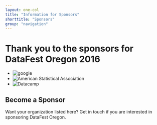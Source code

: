 ```yaml
---
layout: one-col
title: "Information for Sponsors"
shorttitle: "Sponsors"
group: "navigation"
---
```


# Thank you to the sponsors for DataFest Oregon 2016

<ul class = "list-inline sponsors">
  <li><img src = "{{ site.baseurl }}/img/googlelogo_color_360x124dp.png" alt = "google"/></li>
  <li><img src = "{{ site.baseurl }}/img/asa.png" alt = "American Statistical Association" /></li>
  <li><img src = "{{ site.baseurl }}/img/datacamp.png" alt = "Datacamp" /></li>
</ul>

## Become a Sponsor
Want your organization listed here?  Get in touch if you are interested in sponsoring DataFest Oregon.